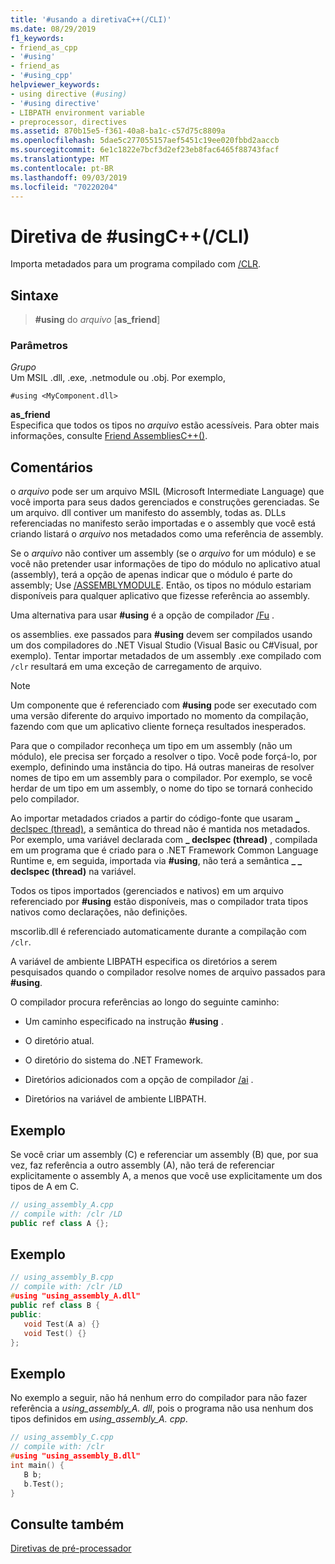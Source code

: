 ```yaml
---
title: '#usando a diretivaC++(/CLI)'
ms.date: 08/29/2019
f1_keywords:
- friend_as_cpp
- '#using'
- friend_as
- '#using_cpp'
helpviewer_keywords:
- using directive (#using)
- '#using directive'
- LIBPATH environment variable
- preprocessor, directives
ms.assetid: 870b15e5-f361-40a8-ba1c-c57d75c8809a
ms.openlocfilehash: 5dae5c277055157aef5451c19ee020fbbd2aaccb
ms.sourcegitcommit: 6e1c1822e7bcf3d2ef23eb8fac6465f88743facf
ms.translationtype: MT
ms.contentlocale: pt-BR
ms.lasthandoff: 09/03/2019
ms.locfileid: "70220204"
---
```

# <a name="using-directive-ccli"></a>Diretiva de #usingC++(/CLI)

Importa metadados para um programa compilado com [/CLR](../build/reference/clr-common-language-runtime-compilation.md).

## <a name="syntax"></a>Sintaxe

> **#using** do *arquivo* [**as_friend**]

### <a name="parameters"></a>Parâmetros

*Grupo*\
Um MSIL .dll, .exe, .netmodule ou .obj. Por exemplo,

`#using <MyComponent.dll>`

**as_friend**\
Especifica que todos os tipos no *arquivo* estão acessíveis. Para obter mais informações, consulte [Friend AssembliesC++()](../dotnet/friend-assemblies-cpp.md).

## <a name="remarks"></a>Comentários

o *arquivo* pode ser um arquivo MSIL (Microsoft Intermediate Language) que você importa para seus dados gerenciados e construções gerenciadas. Se um arquivo. dll contiver um manifesto do assembly, todas as. DLLs referenciadas no manifesto serão importadas e o assembly que você está criando listará o *arquivo* nos metadados como uma referência de assembly.

Se o *arquivo* não contiver um assembly (se o *arquivo* for um módulo) e se você não pretender usar informações de tipo do módulo no aplicativo atual (assembly), terá a opção de apenas indicar que o módulo é parte do assembly; Use [/ASSEMBLYMODULE](../build/reference/assemblymodule-add-a-msil-module-to-the-assembly.md). Então, os tipos no módulo estariam disponíveis para qualquer aplicativo que fizesse referência ao assembly.

Uma alternativa para usar **#using** é a opção de compilador [/Fu](../build/reference/fu-name-forced-hash-using-file.md) .

os assemblies. exe passados para **#using** devem ser compilados usando um dos compiladores do .NET Visual Studio (Visual Basic ou C#Visual, por exemplo).  Tentar importar metadados de um assembly .exe compilado com `/clr` resultará em uma exceção de carregamento de arquivo.

> [!NOTE]
> Um componente que é referenciado com **#using** pode ser executado com uma versão diferente do arquivo importado no momento da compilação, fazendo com que um aplicativo cliente forneça resultados inesperados.

Para que o compilador reconheça um tipo em um assembly (não um módulo), ele precisa ser forçado a resolver o tipo. Você pode forçá-lo, por exemplo, definindo uma instância do tipo. Há outras maneiras de resolver nomes de tipo em um assembly para o compilador. Por exemplo, se você herdar de um tipo em um assembly, o nome do tipo se tornará conhecido pelo compilador.

Ao importar metadados criados a partir do código-fonte que usaram [_ declspec (thread)](../cpp/thread.md), a semântica do thread não é mantida nos metadados. Por exemplo, uma variável declarada com **_ declspec (thread)** , compilada em um programa que é criado para o .NET Framework Common Language Runtime e, em seguida, importada via **#using**, não terá a semântica **_ _ declspec (thread)** na variável.

Todos os tipos importados (gerenciados e nativos) em um arquivo referenciado por **#using** estão disponíveis, mas o compilador trata tipos nativos como declarações, não definições.

mscorlib.dll é referenciado automaticamente durante a compilação com `/clr`.

A variável de ambiente LIBPATH especifica os diretórios a serem pesquisados quando o compilador resolve nomes de arquivo passados para **#using**.

O compilador procura referências ao longo do seguinte caminho:

- Um caminho especificado na instrução **#using** .

- O diretório atual.

- O diretório do sistema do .NET Framework.

- Diretórios adicionados com a opção de compilador [/ai](../build/reference/ai-specify-metadata-directories.md) .

- Diretórios na variável de ambiente LIBPATH.

## <a name="example"></a>Exemplo

Se você criar um assembly (C) e referenciar um assembly (B) que, por sua vez, faz referência a outro assembly (A), não terá de referenciar explicitamente o assembly A, a menos que você use explicitamente um dos tipos de A em C.

```cpp
// using_assembly_A.cpp
// compile with: /clr /LD
public ref class A {};
```

## <a name="example"></a>Exemplo

```cpp
// using_assembly_B.cpp
// compile with: /clr /LD
#using "using_assembly_A.dll"
public ref class B {
public:
   void Test(A a) {}
   void Test() {}
};
```

## <a name="example"></a>Exemplo

No exemplo a seguir, não há nenhum erro do compilador para não fazer referência a *using_assembly_A. dll*, pois o programa não usa nenhum dos tipos definidos em *using_assembly_A. cpp*.

```cpp
// using_assembly_C.cpp
// compile with: /clr
#using "using_assembly_B.dll"
int main() {
   B b;
   b.Test();
}
```

## <a name="see-also"></a>Consulte também

[Diretivas de pré-processador](../preprocessor/preprocessor-directives.md)
